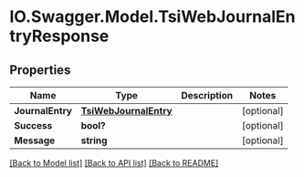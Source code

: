 # IO.Swagger.Model.TsiWebJournalEntryResponse
## Properties

Name | Type | Description | Notes
------------ | ------------- | ------------- | -------------
**JournalEntry** | [**TsiWebJournalEntry**](TsiWebJournalEntry.md) |  | [optional] 
**Success** | **bool?** |  | [optional] 
**Message** | **string** |  | [optional] 

[[Back to Model list]](../README.md#documentation-for-models) [[Back to API list]](../README.md#documentation-for-api-endpoints) [[Back to README]](../README.md)

